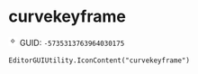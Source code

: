 # curvekeyframe
![](/img/curvekeyframe.png)
GUID: `-5735313763964030175`
```
EditorGUIUtility.IconContent("curvekeyframe")
```
